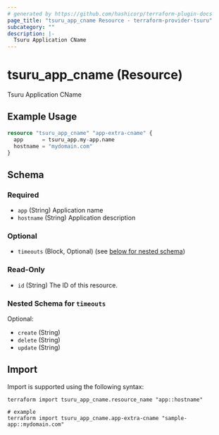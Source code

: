```yaml
---
# generated by https://github.com/hashicorp/terraform-plugin-docs
page_title: "tsuru_app_cname Resource - terraform-provider-tsuru"
subcategory: ""
description: |-
  Tsuru Application CName
---
```


# tsuru_app_cname (Resource)

Tsuru Application CName

## Example Usage

```terraform
resource "tsuru_app_cname" "app-extra-cname" {
  app      = tsuru_app.my-app.name
  hostname = "mydomain.com"
}
```

<!-- schema generated by tfplugindocs -->
## Schema

### Required

- `app` (String) Application name
- `hostname` (String) Application description

### Optional

- `timeouts` (Block, Optional) (see [below for nested schema](#nestedblock--timeouts))

### Read-Only

- `id` (String) The ID of this resource.

<a id="nestedblock--timeouts"></a>
### Nested Schema for `timeouts`

Optional:

- `create` (String)
- `delete` (String)
- `update` (String)

## Import

Import is supported using the following syntax:

```shell
terraform import tsuru_app_cname.resource_name "app::hostname"

# example
terraform import tsuru_app_cname.app-extra-cname "sample-app::mydomain.com"
```
